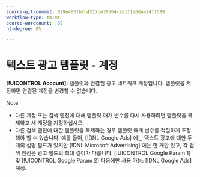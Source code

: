 ```yaml
---
source-git-commit: 029e406fbfb4217ce78364c2d1f1a6dae24ff588
workflow-type: tm+mt
source-wordcount: '89'
ht-degree: 0%

---
```

# 텍스트 광고 템플릿 - 계정

**[!UICONTROL Account]:** 템플릿과 연결된 광고 네트워크 계정입니다. 템플릿을 저장하면 연결된 계정을 변경할 수 없습니다.

>[!NOTE]
>
>* 다른 계정 또는 검색 엔진에 대해 템플릿 매개 변수를 다시 사용하려면 템플릿을 복제하고 새 계정을 지정하십시오.
>* 다른 검색 엔진에 대한 템플릿을 복제하는 경우 템플릿 매개 변수를 적절하게 조정해야 할 수 있습니다. 예를 들어, [!DNL Google Ads] 에는 텍스트 광고에 대한 두 개의 설명 필드가 있지만 [!DNL Microsoft Advertising] 에는 한 개만 있고, 각 검색 엔진은 광고 필드의 최대 길이가 다릅니다. [!UICONTROL Google Param 1] 및 [!UICONTROL Google Param 2] 다음에만 사용 가능: [!DNL Google Ads] 계정.

